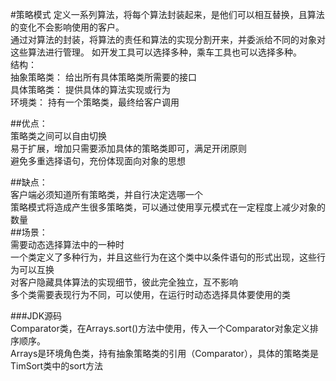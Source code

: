 #策略模式 
定义一系列算法，将每个算法封装起来，是他们可以相互替换，且算法的变化不会影响使用的客户。  
通过对算法的封装，将算法的责任和算法的实现分割开来，并委派给不同的对象对这些算法进行管理。  如开发工具可以选择多种，乘车工具也可以选择多种。  
结构：  
抽象策略类： 给出所有具体策略类所需要的接口  
具体策略类：  提供具体的算法实现或行为  
环境类：  持有一个策略类，最终给客户调用  

##优点：  
策略类之间可以自由切换  
易于扩展，增加只需要添加具体的策略类即可，满足开闭原则  
避免多重选择语句，充份体现面向对象的思想  

##缺点：  
客户端必须知道所有策略类，并自行决定选哪一个  
策略模式将造成产生很多策略类，可以通过使用享元模式在一定程度上减少对象的数量  
##场景：  
需要动态选择算法中的一种时  
一个类定义了多种行为，并且这些行为在这个类中以条件语句的形式出现，这些行为可以互换  
对客户隐藏具体算法的实现细节，彼此完全独立，互不影响  
多个类需要表现行为不同，可以使用，在运行时动态选择具体要使用的类  

###JDK源码  
Comparator类，在Arrays.sort()方法中使用，传入一个Comparator对象定义排序顺序。  
Arrays是环境角色类，持有抽象策略类的引用（Comparator），具体的策略类是TimSort类中的sort方法